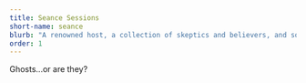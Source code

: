 ```yaml
---
title: Seance Sessions
short-name: seance
blurb: "A renowned host, a collection of skeptics and believers, and some unanticipated additions. It's going to be a night to remember."
order: 1
---
```


Ghosts...or are they?